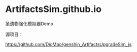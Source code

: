 # ArtifactsSim.github.io
圣遗物强化模拟器Demo

源项目：

https://github.com/DioMao/genshin_ArtifactsUpgradeSim_js

